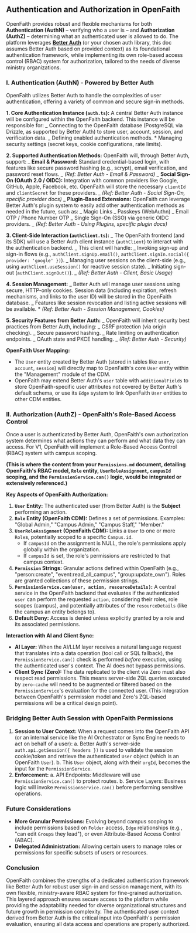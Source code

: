 ## Authentication and Authorization in OpenFaith

OpenFaith provides robust and flexible mechanisms for both **Authentication (AuthN)** – verifying who a user is – and **Authorization (AuthZ)** – determining what an authenticated user is allowed to do. The platform leverages [**Better Auth**](https://better-auth.com) (or your chosen auth library, this doc assumes Better Auth based on provided context) as its foundational authentication framework, while implementing its own role-based access control (RBAC) system for authorization, tailored to the needs of diverse ministry organizations.

### I. Authentication (AuthN) - Powered by Better Auth

OpenFaith utilizes Better Auth to handle the complexities of user authentication, offering a variety of common and secure sign-in methods.

**1. Core Authentication Instance (`auth.ts`):**
A central Better Auth instance will be configured within the OpenFaith backend. This instance will be responsible for:
_ Connecting to the OpenFaith database (PostgreSQL via Drizzle, as supported by Better Auth) to store user, account, session, and verification data.
_ Defining enabled authentication methods. \* Managing security settings (secret keys, cookie configurations, rate limits).

**2. Supported Authentication Methods:**
OpenFaith will, through Better Auth, support:
_ **Email & Password:** Standard credential-based login, with features like secure password hashing (e.g., scrypt), email verification, and password reset flows.
_ _(Ref: Better Auth - Email & Password)_
_ **Social Sign-On (OAuth 2.0 / OIDC):** Integration with common providers like Google, GitHub, Apple, Facebook, etc. OpenFaith will store the necessary `clientId` and `clientSecret` for these providers.
_ _(Ref: Better Auth - Social Sign-On, specific provider docs)_
_ **Plugin-Based Extensions:** OpenFaith can leverage Better Auth's plugin system to easily add other authentication methods as needed in the future, such as:
_ Magic Links
_ Passkeys (WebAuthn)
_ Email OTP / Phone Number OTP
_ Single Sign-On (SSO) via generic OIDC providers.
_ _(Ref: Better Auth - Using Plugins, specific plugin docs)_

**3. Client-Side Interaction (`authClient.ts`):**
_ The OpenFaith frontend (and its SDK) will use a Better Auth client instance (`authClient`) to interact with the authentication backend.
_ This client will handle:
_ Invoking sign-up and sign-in flows (e.g., `authClient.signUp.email()`, `authClient.signIn.social({ provider: 'google' })`).
_ Managing user sessions on the client-side (e.g., using `authClient.useSession()` for reactive session state).
_ Initiating sign-out (`authClient.signOut()`).
_ _(Ref: Better Auth - Client, Basic Usage)_

**4. Session Management:**
_ Better Auth will manage user sessions using secure, HTTP-only cookies. Session data (including expiration, refresh mechanisms, and links to the user ID) will be stored in the OpenFaith database.
_ Features like session revocation and listing active sessions will be available. \* _(Ref: Better Auth - Session Management, Cookies)_

**5. Security Features from Better Auth:**
_ OpenFaith will inherit security best practices from Better Auth, including:
_ CSRF protection (via origin checking).
_ Secure password hashing.
_ Rate limiting on authentication endpoints.
_ OAuth state and PKCE handling.
_ _(Ref: Better Auth - Security)_

**OpenFaith User Mapping:**

- The `User` entity created by Better Auth (stored in tables like `user`, `account`, `session`) will directly map to OpenFaith's core `User` entity within the "Management" module of the CDM.
- OpenFaith may extend Better Auth's `user` table with `additionalFields` to store OpenFaith-specific user attributes not covered by Better Auth's default schema, or use its `Edge` system to link OpenFaith `User` entities to other CDM entities.

### II. Authorization (AuthZ) - OpenFaith's Role-Based Access Control

Once a user is authenticated by Better Auth, OpenFaith's own authorization system determines what actions they can perform and what data they can access. For V1, OpenFaith will implement a Role-Based Access Control (RBAC) system with campus scoping.

**(This is where the content from your `Permissions.md` document, detailing OpenFaith's RBAC model, `Role` entity, `UserRoleAssignment`, `campusId` scoping, and the `PermissionService.can()` logic, would be integrated or extensively referenced.)**

**Key Aspects of OpenFaith Authorization:**

1.  **`User` Entity:** The authenticated user (from Better Auth) is the **Subject** performing an action.
2.  **`Role` Entity (OpenFaith CDM):** Defines a set of permissions. Examples: "Global Admin," "Campus Admin," "Campus Staff," "Member."
3.  **`UserRoleAssignment` (OpenFaith CDM):** Links a `User` to one or more `Role`s, potentially scoped to a specific `Campus.id`.
    - If `campusId` on the assignment is NULL, the role's permissions apply globally within the organization.
    - If `campusId` is set, the role's permissions are restricted to that campus context.
4.  **`Permission` Strings:** Granular actions defined within OpenFaith (e.g., "person:create", "event:read_all_campus", "group:update_own"). Roles are granted collections of these permission strings.
5.  **`PermissionService.can(user, action, resourceDetails)`:** A central service in the OpenFaith backend that evaluates if the authenticated `user` can perform the requested `action`, considering their roles, role scopes (campus), and potentially attributes of the `resourceDetails` (like the campus an entity belongs to).
6.  **Default Deny:** Access is denied unless explicitly granted by a role and its associated permissions.

**Interaction with AI and Client Sync:**

- **AI Layer:** When the AI/LLM layer receives a natural language request that translates into a data operation (tool call or SQL fallback), the `PermissionService.can()` check is performed _before_ execution, using the authenticated user's context. The AI does not bypass permissions.
- **Client Sync (Zero):** The data replicated to the client via Zero must also respect read permissions. This means server-side ZQL queries executed by `zero-cache` will need to be augmented or filtered based on the `PermissionService`'s evaluation for the connected user. (This integration between OpenFaith's permission model and Zero's ZQL-based permissions will be a critical design point).

### Bridging Better Auth Session with OpenFaith Permissions

1.  **Session to User Context:** When a request comes into the OpenFaith API (or an internal service like the AI Orchestrator or Sync Engine needs to act on behalf of a user):
    a. Better Auth's server-side `auth.api.getSession({ headers })` is used to validate the session cookie/token and retrieve the authenticated `User` object (which is an OpenFaith `User`).
    b. This `User` object, along with their `orgId`, becomes the input for the `PermissionService`.
2.  **Enforcement:**
    a. API Endpoints: Middleware will use `PermissionService.can()` to protect routes.
    b. Service Layers: Business logic will invoke `PermissionService.can()` before performing sensitive operations.

### Future Considerations

- **More Granular Permissions:** Evolving beyond campus scoping to include permissions based on `Folder` access, `Edge` relationships (e.g., "can edit `Group`s they lead"), or even Attribute-Based Access Control (ABAC).
- **Delegated Administration:** Allowing certain users to manage roles or permissions for specific subsets of users or resources.

### Conclusion

OpenFaith combines the strengths of a dedicated authentication framework like Better Auth for robust user sign-in and session management, with its own flexible, ministry-aware RBAC system for fine-grained authorization. This layered approach ensures secure access to the platform while providing the adaptability needed for diverse organizational structures and future growth in permission complexity. The authenticated user context derived from Better Auth is the critical input into OpenFaith's permission evaluation, ensuring all data access and operations are properly authorized.
